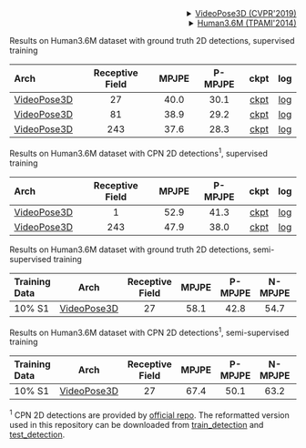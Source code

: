 <!-- [ALGORITHM] -->

<details>
<summary align="right"><a href="http://openaccess.thecvf.com/content_CVPR_2019/html/Pavllo_3D_Human_Pose_Estimation_in_Video_With_Temporal_Convolutions_and_CVPR_2019_paper.html">VideoPose3D (CVPR'2019)</a></summary>

```bibtex
@inproceedings{pavllo20193d,
  title={3d human pose estimation in video with temporal convolutions and semi-supervised training},
  author={Pavllo, Dario and Feichtenhofer, Christoph and Grangier, David and Auli, Michael},
  booktitle={Proceedings of the IEEE/CVF Conference on Computer Vision and Pattern Recognition},
  pages={7753--7762},
  year={2019}
}
```

</details>

<!-- [DATASET] -->

<details>
<summary align="right"><a href="https://ieeexplore.ieee.org/abstract/document/6682899/">Human3.6M (TPAMI'2014)</a></summary>

```bibtex
@article{h36m_pami,
  author = {Ionescu, Catalin and Papava, Dragos and Olaru, Vlad and Sminchisescu,  Cristian},
  title = {Human3.6M: Large Scale Datasets and Predictive Methods for 3D Human Sensing in Natural Environments},
  journal = {IEEE Transactions on Pattern Analysis and Machine Intelligence},
  publisher = {IEEE Computer Society},
  volume = {36},
  number = {7},
  pages = {1325-1339},
  month = {jul},
  year = {2014}
}
```

</details>

Results on Human3.6M dataset with ground truth 2D detections, supervised training

| Arch | Receptive Field | MPJPE | P-MPJPE | ckpt | log |
| :--- | :---: | :---: | :---: | :---: | :---: |
| [VideoPose3D](/configs/body/3d_kpt_sview_rgb_vid/video_pose_lift/h36m/videopose3d_h36m_27frames_fullconv_supervised.py) | 27 | 40.0 | 30.1 | [ckpt](https://download.openmmlab.com/mmpose/body3d/videopose/videopose_h36m_27frames_fullconv_supervised-fe8fbba9_20210527.pth) | [log](https://download.openmmlab.com/mmpose/body3d/videopose/videopose_h36m_27frames_fullconv_supervised_20210527.log.json) |
| [VideoPose3D](/configs/body/3d_kpt_sview_rgb_vid/video_pose_lift/h36m/videopose3d_h36m_81frames_fullconv_supervised.py) | 81 | 38.9 | 29.2 | [ckpt](https://download.openmmlab.com/mmpose/body3d/videopose/videopose_h36m_81frames_fullconv_supervised-1f2d1104_20210527.pth) | [log](https://download.openmmlab.com/mmpose/body3d/videopose/videopose_h36m_81frames_fullconv_supervised_20210527.log.json) |
| [VideoPose3D](/configs/body/3d_kpt_sview_rgb_vid/video_pose_lift/h36m/videopose3d_h36m_243frames_fullconv_supervised.py) | 243 | 37.6 | 28.3 | [ckpt](https://download.openmmlab.com/mmpose/body3d/videopose/videopose_h36m_243frames_fullconv_supervised-880bea25_20210527.pth) | [log](https://download.openmmlab.com/mmpose/body3d/videopose/videopose_h36m_243frames_fullconv_supervised_20210527.log.json) |

Results on Human3.6M dataset with CPN 2D detections<sup>1</sup>, supervised training

| Arch | Receptive Field | MPJPE | P-MPJPE | ckpt | log |
| :--- | :---: | :---: | :---: | :---: | :---: |
| [VideoPose3D](/configs/body/3d_kpt_sview_rgb_vid/video_pose_lift/h36m/videopose3d_h36m_1frame_fullconv_supervised_cpn_ft.py) | 1 | 52.9 | 41.3 | [ckpt](https://download.openmmlab.com/mmpose/body3d/videopose/videopose_h36m_1frame_fullconv_supervised_cpn_ft-5c3afaed_20210527.pth) | [log](https://download.openmmlab.com/mmpose/body3d/videopose/videopose_h36m_1frame_fullconv_supervised_cpn_ft_20210527.log.json) |
| [VideoPose3D](/configs/body/3d_kpt_sview_rgb_vid/video_pose_lift/h36m/videopose3d_h36m_243frames_fullconv_supervised_cpn_ft.py) | 243 | 47.9 | 38.0 | [ckpt](https://download.openmmlab.com/mmpose/body3d/videopose/videopose_h36m_243frames_fullconv_supervised_cpn_ft-88f5abbb_20210527.pth) | [log](https://download.openmmlab.com/mmpose/body3d/videopose/videopose_h36m_243frames_fullconv_supervised_cpn_ft_20210527.log.json) |

Results on Human3.6M dataset with ground truth 2D detections, semi-supervised training

| Training Data | Arch | Receptive Field | MPJPE | P-MPJPE | N-MPJPE | ckpt | log |
| :--- | :---: | :---: | :---: | :---: | :---: | :---: | :---: |
| 10% S1 | [VideoPose3D](/configs/body/3d_kpt_sview_rgb_vid/video_pose_lift/h36m/videopose3d_h36m_27frames_fullconv_semi-supervised.py) | 27 | 58.1 | 42.8 | 54.7 | [ckpt](https://download.openmmlab.com/mmpose/body3d/videopose/videopose_h36m_27frames_fullconv_semi-supervised-54aef83b_20210527.pth) | [log](https://download.openmmlab.com/mmpose/body3d/videopose/videopose_h36m_27frames_fullconv_semi-supervised_20210527.log.json) |

Results on Human3.6M dataset with CPN 2D detections<sup>1</sup>, semi-supervised training

| Training Data | Arch | Receptive Field | MPJPE | P-MPJPE | N-MPJPE | ckpt | log |
| :--- | :---: | :---: | :---: | :---: | :---: | :---: | :---: |
| 10% S1 | [VideoPose3D](/configs/body/3d_kpt_sview_rgb_vid/video_pose_lift/h36m/videopose3d_h36m_27frames_fullconv_semi-supervised_cpn_ft.py) | 27 | 67.4 | 50.1 | 63.2 | [ckpt](https://download.openmmlab.com/mmpose/body3d/videopose/videopose_h36m_27frames_fullconv_semi-supervised_cpn_ft-71be9cde_20210527.pth) | [log](https://download.openmmlab.com/mmpose/body3d/videopose/videopose_h36m_27frames_fullconv_semi-supervised_cpn_ft_20210527.log.json) |

<sup>1</sup> CPN 2D detections are provided by [official repo](https://github.com/facebookresearch/VideoPose3D/blob/master/DATASETS.md). The reformatted version used in this repository can be downloaded from [train_detection](https://download.openmmlab.com/mmpose/body3d/videopose/cpn_ft_h36m_dbb_train.npy) and [test_detection](https://download.openmmlab.com/mmpose/body3d/videopose/cpn_ft_h36m_dbb_test.npy).
